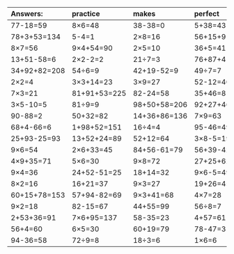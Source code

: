 | Answers: | practice | makes | perfect | ! |
| :--- | :--- | :--- | :--- | :--- |
| 77-18=59 | 8×6=48 | 38-38=0 | 5+38=43 | 47+22-40=29 | 
| 78+3+53=134 | 5-4=1 | 2×8=16 | 56+15+91=162 | 79-35=44 | 
| 8×7=56 | 9×4+54=90 | 2×5=10 | 36+5=41 | 8×4=32 | 
| 13+51-58=6 | 2×2-2=2 | 21÷7=3 | 76+87+41=204 | 6×7=42 | 
| 34+92+82=208 | 54÷6=9 | 42+19-52=9 | 49÷7=7 | 2×7+36=50 | 
| 2×2=4 | 3×3+14=23 | 3×9=27 | 52-12=40 | 9×9-44=37 | 
| 7×3=21 | 81+91+53=225 | 82-24=58 | 35+46=81 | 4×4=16 | 
| 3×5-10=5 | 81÷9=9 | 98+50+58=206 | 92+27+46=165 | 28÷4=7 | 
| 90-88=2 | 50+32=82 | 14+36+86=136 | 7×9=63 | 31+66+87=184 | 
| 68+4-66=6 | 1+98+52=151 | 16÷4=4 | 95-46=49 | 5×5=25 | 
| 25+93-25=93 | 13+52+24=89 | 52+12=64 | 3×8-5=19 | 36÷4=9 | 
| 9×6=54 | 2×6+33=45 | 84+56-61=79 | 56+39-42=53 | 77-22=55 | 
| 4×9+35=71 | 5×6=30 | 9×8=72 | 27+25+62=114 | 63÷9=7 | 
| 9×4=36 | 24+52-51=25 | 18+14=32 | 9×6-5=49 | 99-85=14 | 
| 8×2=16 | 16+21=37 | 9×3=27 | 19+26=45 | 5×2=10 | 
| 60+15+78=153 | 57+94-82=69 | 9×3+41=68 | 4×7=28 | 72÷8=9 | 
| 9×2=18 | 82-15=67 | 44+55=99 | 56÷8=7 | 8×7-43=13 | 
| 2+53+36=91 | 7×6+95=137 | 58-35=23 | 4+57=61 | 20÷4=5 | 
| 56+4=60 | 6×5=30 | 60+19=79 | 78-47=31 | 7×5=35 | 
| 94-36=58 | 72÷9=8 | 18÷3=6 | 1×6=6 | 3×6=18 | 
